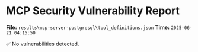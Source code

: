 # MCP Security Vulnerability Report
**File:** `results\mcp-server-postgresql\tool_definitions.json`
**Time:** `2025-06-21 04:15:50`

✅ No vulnerabilities detected.